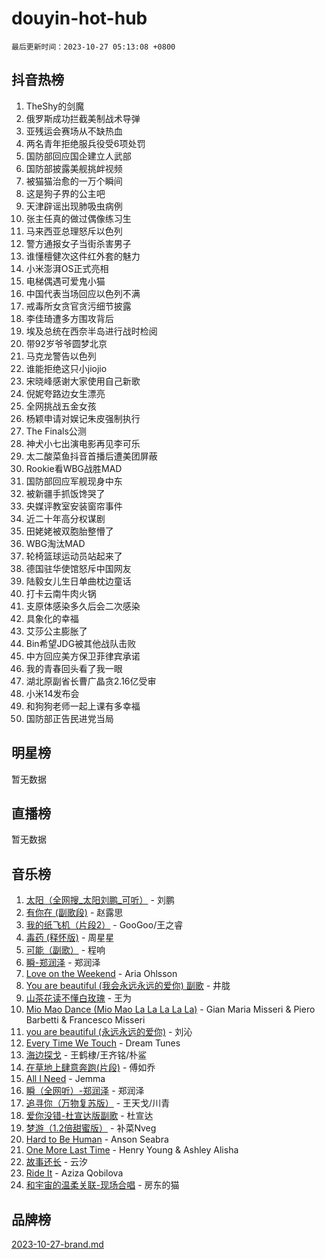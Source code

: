 # douyin-hot-hub

`最后更新时间：2023-10-27 05:13:08 +0800`

## 抖音热榜

1. TheShy的剑魔
1. 俄罗斯成功拦截美制战术导弹
1. 亚残运会赛场从不缺热血
1. 两名青年拒绝服兵役受6项处罚
1. 国防部回应国企建立人武部
1. 国防部披露美舰挑衅视频
1. 被猫猫治愈的一万个瞬间
1. 这是狗子界的公主吧
1. 天津辟谣出现肺吸虫病例
1. 张主任真的做过偶像练习生
1. 马来西亚总理怒斥以色列
1. 警方通报女子当街杀害男子
1. 谁懂檀健次这件红外套的魅力
1. 小米澎湃OS正式亮相
1. 电梯偶遇可爱鬼小猫
1. 中国代表当场回应以色列不满
1. 戒毒所女贪官贪污细节披露
1. 李佳琦遭多方围攻背后
1. 埃及总统在西奈半岛进行战时检阅
1. 带92岁爷爷圆梦北京
1. 马克龙警告以色列
1. 谁能拒绝这只小jiojio
1. 宋晓峰感谢大家使用自己新歌
1. 倪妮夸路边女生漂亮
1. 全网挑战五金女孩
1. 杨颖申请对娱记朱皮强制执行
1. The Finals公测
1. 神犬小七出演电影再见李可乐
1. 太二酸菜鱼抖音首播后遭美团屏蔽
1. Rookie看WBG战胜MAD
1. 国防部回应军舰现身中东
1. 被新疆手抓饭馋哭了
1. 央媒评教室安装窗帘事件
1. 近二十年高分权谋剧
1. 田姥姥被双胞胎整懵了
1. WBG淘汰MAD
1. 轮椅篮球运动员站起来了
1. 德国驻华使馆怒斥中国网友
1. 陆毅女儿生日单曲枕边童话
1. 打卡云南牛肉火锅
1. 支原体感染多久后会二次感染
1. 具象化的幸福
1. 艾莎公主膨胀了
1. Bin希望JDG被其他战队击败
1. 中方回应美方保卫菲律宾承诺
1. 我的青春回头看了我一眼
1. 湖北原副省长曹广晶贪2.16亿受审
1. 小米14发布会
1. 和狗狗老师一起上课有多幸福
1. 国防部正告民进党当局

## 明星榜

暂无数据

## 直播榜

暂无数据

## 音乐榜

1. [太阳（全网搜_太阳刘鹏_可听）](https://sf3-cdn-tos.douyinstatic.com/obj/tos-cn-ve-2774/ogWbyIQnlBFImVbeDocRdCIYtBHlbJXgfZMvgz) - 刘鹏
1. [有你在 (副歌段)](https://sf6-cdn-tos.douyinstatic.com/obj/tos-cn-ve-2774/o8zImmNsI8B0yfAW5FKAB1oBhkMAlIrwsZEi1V) - 赵露思
1. [我的纸飞机（片段2）](https://sf3-cdn-tos.douyinstatic.com/obj/tos-cn-ve-2774/oM2ZrKcg2CD5AeRB2gkeXOFB1IxAGJdZPazYHf) - GooGoo/王之睿
1. [毒药 (释怀版)](https://sf3-cdn-tos.douyinstatic.com/obj/tos-cn-ve-2774/oYILMEAzspdZBIzy4frJNB8ZHPHWAhiwowd4Ad) - 周星星
1. [可能（副歌）](https://sf6-cdn-tos.douyinstatic.com/obj/tos-cn-ve-2774/cde1731888894259b333569393c2fb51) - 程响
1. [瞬-郑润泽](https://sf3-cdn-tos.douyinstatic.com/obj/tos-cn-ve-2774/oYXHIohzvbNAzBhHgyksWpRM4bfkDsBdBDAynw) - 郑润泽
1. [Love on the Weekend](https://sf3-cdn-tos.douyinstatic.com/obj/tos-cn-ve-2774/o4tVQen5ZtBZEMlD1CDIepBC2OigkU1KQkb1vd) - Aria Ohlsson
1. [You are beautiful (我会永远永远的爱你) 副歌](https://sf6-cdn-tos.douyinstatic.com/obj/tos-cn-ve-2774/o4NlnjbBAIAhg5wOCWzJoyMzkIqGxYsR7f3W4Q) - 井胧
1. [山茶花读不懂白玫瑰](https://sf6-cdn-tos.douyinstatic.com/obj/tos-cn-ve-2774/osfn8B7DktrRHEPJgPCfDbw7QDQEkwC16BxZg9) - 王为
1. [Mio Mao Dance (Mio Mao La La La La La)](https://sf3-cdn-tos.douyinstatic.com/obj/tos-cn-ve-2774/owhJZ1sWIABNvU3gOxlwztm0oAfMK58zHXT8GM) - Gian Maria Misseri & Piero Barbetti & Francesco Misseri
1. [you are beautiful (永远永远的爱你)](https://sf3-cdn-tos.douyinstatic.com/obj/tos-cn-ve-2774/7f5e088a940e42b487e76fd10d0ffcfd) - 刘沁
1. [Every Time We Touch](https://sf3-cdn-tos.douyinstatic.com/obj/tos-cn-ve-2774/ogN6lUKQeBBfEVhIOMikG1CcJjugxk1tztZyhP) - Dream Tunes
1. [海边探戈](https://sf6-cdn-tos.douyinstatic.com/obj/tos-cn-ve-2774/os9gE0VQCGqt6VQkZDyBBYvfSDY0QFe3vVmubn) - 王鹤棣/王齐铭/朴鲨
1. [在草地上肆意奔跑(片段)](https://sf3-cdn-tos.douyinstatic.com/obj/tos-cn-ve-2774/8831d494742f45dabdfa8adb8b817259) - 傅如乔
1. [All I Need](https://sf3-cdn-tos.douyinstatic.com/obj/tos-cn-ve-2774/e8b55ca1d1fa4f90a60c22b8ece170ac) - Jemma
1. [瞬（全网听）-郑润泽](https://sf6-cdn-tos.douyinstatic.com/obj/tos-cn-ve-2774/o4Vb9eJZClCZTnRQYy0BRSeHGrDtrkrQgIBvQt) - 郑润泽
1. [追寻你（万物复苏版）](https://sf6-cdn-tos.douyinstatic.com/obj/tos-cn-ve-2774/oYeAZJsbjIDit9APmBg8u6uDUQnHmoCf3gbo74) - 王天戈/川青
1. [爱你没错-杜宣达版副歌](https://sf3-cdn-tos.douyinstatic.com/obj/tos-cn-ve-2774/oUm8ctBZQfZQ4jUNWbseSYV0lZDsWn6LCODgCB) - 杜宣达
1. [梦游（1.2倍甜蜜版）](https://sf6-cdn-tos.douyinstatic.com/obj/tos-cn-ve-2774/o4gyAUm8hwufoEABmwVIiQtHsFuGzAEEWtNMzo) - 补菜Nveg
1. [Hard to Be Human](https://sf3-cdn-tos.douyinstatic.com/obj/tos-cn-ve-2774/oQItaej4rB1rBfnJUbKPlQOgDWvSUWRy814CZl) - Anson Seabra
1. [One More Last Time](https://sf3-cdn-tos.douyinstatic.com/obj/tos-cn-ve-2774/oAzTlo0LUAdCAIhjktsKWcLAEUKmZwGcOoB1fy) - Henry Young & Ashley Alisha
1. [故事还长](https://sf3-cdn-tos.douyinstatic.com/obj/tos-cn-ve-2774/30a26758c8594f0ab81ac675c33ee2c5) - 云汐
1. [Ride It](https://sf6-cdn-tos.douyinstatic.com/obj/tos-cn-ve-2774/oMZDIYec6eQynQyWBQnCM11DZzkgnBPtBpD4bi) - Aziza Qobilova
1. [和宇宙的温柔关联-现场合唱](https://sf6-cdn-tos.douyinstatic.com/obj/tos-cn-ve-2774/o0hONGDYQBgk0e5bqDeQOonVmncA6tC2nBwZLT) - 房东的猫

## 品牌榜

[2023-10-27-brand.md](2023-10-27-brand.md)

